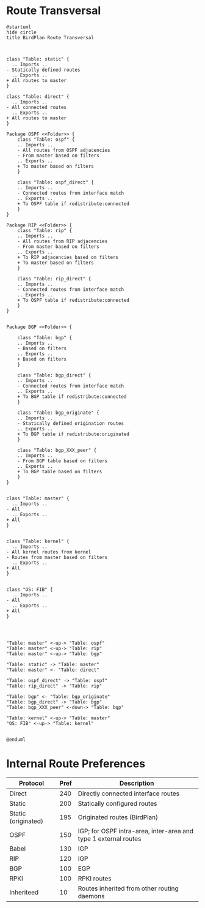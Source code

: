 # Route Transversal


```plantuml
@startuml
hide circle
title BirdPlan Route Transversal



class "Table: static" {
  .. Imports ..
- Statically defined routes
  .. Exports ..
+ All routes to master
}

class "Table: direct" {
  .. Imports ..
- All connected routes
  .. Exports ..
+ All routes to master
}

Package OSPF <<Folder>> {
    class "Table: ospf" {
    .. Imports ..
    - All routes from OSPF adjacencies
    - From master based on filters
    .. Exports ..
    + To master based on filters
    }

    class "Table: ospf_direct" {
    .. Imports ..
    - Connected routes from interface match
    .. Exports ..
    + To OSPF table if redistribute:connected
    }
}

Package RIP <<Folder>> {
    class "Table: rip" {
    .. Imports ..
    - All routes from RIP adjacencies
    - From master based on filters
    .. Exports ..
    + To RIP adjacencies based on filters
    + To master based on filters
    }

    class "Table: rip_direct" {
    .. Imports ..
    - Connected routes from interface match
    .. Exports ..
    + To OSPF table if redistribute:connected
    }
}


Package BGP <<Folder>> {

    class "Table: bgp" {
    .. Imports ..
    - Based on filters
    .. Exports ..
    + Based on filters
    }

    class "Table: bgp_direct" {
    .. Imports ..
    - Connected routes from interface match
    .. Exports ..
    + To BGP table if redistribute:connected
    }

    class "Table: bgp_originate" {
    .. Imports ..
    - Statically defined origination routes
    .. Exports ..
    + To BGP table if redistribute:originated
    }

    class "Table: bgp_XXX_peer" {
    .. Imports ..
    - From BGP table based on filters
    .. Exports ..
    + To BGP table based on filters
    }
}


class "Table: master" {
  .. Imports ..
- All
  .. Exports ..
+ All
}


class "Table: kernel" {
  .. Imports ..
- All kernel routes from kernel
- Routes from master based on filters
  .. Exports ..
+ All
}


class "OS: FIB" {
  .. Imports ..
- All
  .. Exports ..
+ All
}




"Table: master" <-up-> "Table: ospf"
"Table: master" <-up-> "Table: rip"
"Table: master" <-up-> "Table: bgp"

"Table: static" -> "Table: master"
"Table: master" <- "Table: direct"

"Table: ospf_direct" -> "Table: ospf"
"Table: rip_direct" -> "Table: rip"

"Table: bgp" <- "Table: bgp_originate"
"Table: bgp_direct" -> "Table: bgp"
"Table: bgp_XXX_peer" <-down-> "Table: bgp"

"Table: kernel" <-up-> "Table: master"
"OS: FIB" <-up-> "Table: kernel"


@enduml
```

# Internal Route Preferences

|  Protocol  |  Pref  |  Description  |
|------------|--------|---------------|
| Direct | 240 | Directly connected interface routes |
| Static | 200 | Statically configured routes |
| Static (originated) | 195 | Originated routes (BirdPlan) |
| OSPF | 150 | IGP; for OSPF intra-area, inter-area and type 1 external routes |
| Babel | 130 | IGP |
| RIP | 120 | IGP |
| BGP | 100 | EGP |
| RPKI | 100 | RPKI routes |
| Inheriteed | 10	 | Routes inherited from other routing daemons |
